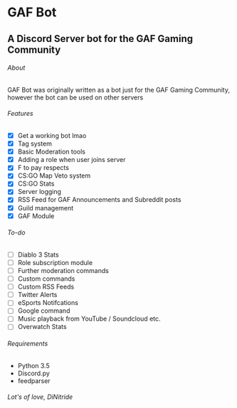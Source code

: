 # GAF Bot
## A Discord Server bot for the GAF Gaming Community

###### About
GAF Bot was originally written as a bot just for the GAF Gaming Community, however the bot can be used on other servers

###### Features
- [x] Get a working bot lmao
- [x] Tag system
- [x] Basic Moderation tools
- [x] Adding a role when user joins server
- [x] F to pay respects
- [x] CS:GO Map Veto system
- [x] CS:GO Stats
- [x] Server logging
- [x] RSS Feed for GAF Announcements and Subreddit posts
- [x] Guild management
- [x] GAF Module

###### To-do
- [ ] Diablo 3 Stats
- [ ] Role subscription module
- [ ] Further moderation commands
- [ ] Custom commands
- [ ] Custom RSS Feeds
- [ ] Twitter Alerts
- [ ] eSports Notifcations
- [ ] Google command
- [ ] Music playback from YouTube / Soundcloud etc.
- [ ] Overwatch Stats

###### Requirements
- Python 3.5
- Discord.py
- feedparser

###### Lot's of love, DiNitride
